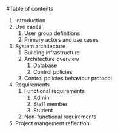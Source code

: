 #Table of contents

<ol>
  <li>Introduction</li>
  <li>Use cases
    <ol>
      <li>User group definitions</li>
      <li>Primary actors and use cases</li>
    </ol>
  </li>
  <li>System architecture
    <ol>
      <li>Building infrastructure</li>
      <li>Architecture overview
        <ol>
          <li>Database</li>
          <li>Control policies</li>
        </ol>
      </li>
      <li>Control policies behaviour protocol</li>
    </ol>
  </li>
  <li>Requirements
    <ol>
      <li>Functional requirements
        <ol>
          <li>Admin</li>
          <li>Staff member</li>
          <li>Student</li>
        </ol>
      </li>
      <li>Non-functional requirements</li>
    </ol>
  </li>
  <li>Project mangement reflection</li>
</ol>


